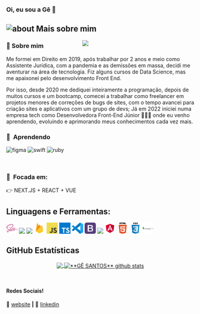 ### Oi, eu sou a Gê 👋

## <img width="45" alt="about" src="https://raw.github.com/elizarov/elizarov/master/about.png"> Mais sobre mim

<img align="right" width="300" src="https://cdn.dribbble.com/users/405145/screenshots/4167903/media/0fbbee1ffce11ad778af2bc90e7185ba.gif" /> 


### 💬 Sobre mim

Me formei em Direito em 2019, após trabalhar por 2 anos e meio como Assistente Jurídica, com a pandemia e as demissões em massa, decidi me aventurar na área de tecnologia. Fiz alguns cursos de Data Science, mas me apaixonei pelo desenvolvimento Front End.

Por isso, desde 2020 me dediquei inteiramente a programação, depois de muitos cursos e um bootcamp, comecei a trabalhar como freelancer em projetos menores de correções de bugs de sites, com o tempo avancei para criação sites e aplicativos com um grupo de devs; Já em 2022 iniciei numa empresa tech como Desenvolvedora Front-End Júnior 👩🏾‍💻 onde eu venho aprendendo, evoluindo e aprimorando meus conhecimentos cada vez mais.


### :brain: &nbsp;Aprendendo</summary><br/>


<p align="left"> 
<img src="https://www.vectorlogo.zone/logos/figma/figma-icon.svg" alt="figma" title="FIGMA" width="40" height="40"/>
<img src="https://www.vectorlogo.zone/logos/swift/swift-icon.svg" alt="swift" title="SWIFT" width="40" height="40"/>
<img src="https://www.vectorlogo.zone/logos/ruby-lang/ruby-lang-icon.svg" alt="ruby" title="RUBY" width="40" height="40"/>
</p>
<br>

### <b>:brain: &nbsp;Focada em:</b></summary><br/>
<p>
👉 NEXT.JS + REACT + VUE
<br>
</p>

## **Linguagens e Ferramentas:**  

<code><img height="30" src="https://raw.githubusercontent.com/devicons/devicon/master/icons/sass/sass-original.svg"></code>
<code><img height="30" src="https://yt3.ggpht.com/ikv41jMTr1uHGdILrJhvbfVJcDt4oqhwApKX37TjAleF_cRPbF2W-waj7uMnS5JySvnlvAlTCg=s900-c-k-c0x00ffffff-no-rj"></code>
<code><img height="30" src="https://www.vectorlogo.zone/logos/git-scm/git-scm-icon.svg"></code>
<code><img height="30" src="https://raw.githubusercontent.com/github/explore/80688e429a7d4ef2fca1e82350fe8e3517d3494d/topics/firebase/firebase.png"></code>
<code><img height="30" src="https://raw.githubusercontent.com/github/explore/80688e429a7d4ef2fca1e82350fe8e3517d3494d/topics/javascript/javascript.png"></code>
<code><img height="30" src="https://raw.githubusercontent.com/github/explore/80688e429a7d4ef2fca1e82350fe8e3517d3494d/topics/typescript/typescript.png"></code>
<code><img height="30" src="https://raw.githubusercontent.com/github/explore/80688e429a7d4ef2fca1e82350fe8e3517d3494d/topics/visual-studio-code/visual-studio-code.png"></code>
<code><img height="30" src="https://raw.githubusercontent.com/github/explore/80688e429a7d4ef2fca1e82350fe8e3517d3494d/topics/bootstrap/bootstrap.png"></code>
<code><img height="30" src="https://cdn.jsdelivr.net/gh/devicons/devicon/icons/nodejs/nodejs-original.svg"></code>
<code><img height="30" src="https://raw.githubusercontent.com/github/explore/80688e429a7d4ef2fca1e82350fe8e3517d3494d/topics/angular/angular.png"></code>
<code><img height="30" src="https://raw.githubusercontent.com/github/explore/80688e429a7d4ef2fca1e82350fe8e3517d3494d/topics/html/html.png"></code>
<code><img height="30" src="https://raw.githubusercontent.com/github/explore/80688e429a7d4ef2fca1e82350fe8e3517d3494d/topics/css/css.png"></code>
<code><img height="30" src="https://raw.githubusercontent.com/github/explore/80688e429a7d4ef2fca1e82350fe8e3517d3494d/topics/mongodb/mongodb.png"></code>



## **GitHub Estatísticas**

<p align="center">
  <a href="https://github.com/altgsp">
   
<a href="https://github.com/Gurupreet">
  <img
      align="center" src="https://github-readme-stats.vercel.app/api/top-langs/?username=altgsp&theme=dracula&hide_langs_below=1" />
</a>

<a href="https://github.com/Gurupreet">
  <img align="center"  src="https://github-readme-stats.vercel.app/api?username=altgsp&show_icons=true&theme=dracula&line_height=27" alt="**GÊ SANTOS** github stats"/>
</a>
   </p>
   
[website]: https://codedev.ga/

[linkedin]: https://www.linkedin.com/in/gesantosp/
<br>

#### Redes Sociais!

🏡 [website][website] **|** 👔 [linkedin][linkedin]
